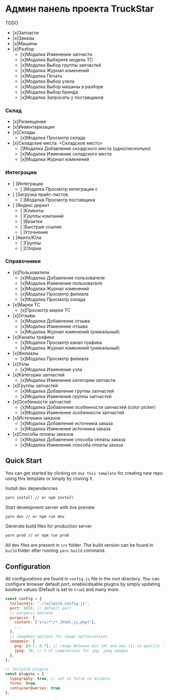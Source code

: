 # Админ панель проекта TruckStar

TODO
- [x]Запчасти
- [x]Заказы
- [x]Машины
- [x]Разбор
	- [x]Модалка Изменение запчасти
	- [x]Модалка Выберите модель ТС
	- [x]Модалка Выбор группы запчастей
	- [x]Модалка Журнал изменений
	- [x]Модалка Печать
  - [x]Модалка Выбор узела
  - [x]Модалка Выбор машины в разборе
  - [x]Модалка Выбор бренда
  - [x]Модалка Запросить у поставщиков

### Склад
- [x]Размещение
- [x]Инвентаризация
- [x]Склады
  - [x]Модалка Просмотр склада
- [x]Складские места: <Складское место>
  - []Модалка Добавление складского места (одно/несколько)
  - [x]Модалка Изменение складского места
  - [x]Модалка Журнал изменений

### Интеграции
- [ ]Интеграции
	- [ ]Модалка Просмотр интеграции с
- [ ]Загрузка прайс-листов
  - [ ]Модалка Просмотр поставщика
- [ ]Яндекс директ
  - [ ]Клиенты
  - [ ]Группы компаний
  - [ ]Визитки
  - [ ]Быстрые ссылки
  - [ ]Уточнения
- [ ]Авито/Юла
  - [ ]Группы
  - [ ]Сборки

### Справочники
- [x]Пользователи
	- [x]Модалка Добавление пользователя
	- [x]Модалка Изменение пользователя
	- [x]Модалка Журнал изменений
	- [x]Модалка Просмотр филиала
	- [x]Модалка Просмотр склада
- [x]Марки ТС
	- [x]Просмотр марки ТС
- [x]Отзывы
	- [x]Модалка Добавление отзыва
	- [x]Модалка Изменение отзыва
	- [x]Модалка Журнал изменений (уникальный)
- [x]Каналы трафика
	- [x]Модалка Просмотр канал трафика
	- [x]Модалка Журнал изменений (уникальный)
- [x]Филиалы
	- [x]Модалка Просмотр филиала
- [x]Узлы
	- [x]Модалка Изменение узла
- [x]Категории запчастей
	- [x]Модалка Изменение категории запчасти
- [x]Группы запчастей
	- [x]Модалка Добавление группы запчастей
  - [x]Модалка Изменение группы запчастей
- [x]Особенности запчастей
	- [x]Модалка Добавление особенности запчастей (color picker)
  - [x]Модалка Изменение особенности запчастей
- [x]Источники заказов
	- [x]Модалка Добавление источника заказа
  - [x]Модалка Изменение источника заказа
- [x]Способы оплаты заказов
	- [x]Модалка Добавление способа оплаты заказа
  - [x]Модалка Изменение способа оплаты заказа

	
## Quick Start

You can get started by clicking on `Use this template` for creating new repo using this template or simply by cloning it.

Install dev dependencies

```sh
yarn install // or npm install
```

Start development server with live preview

```sh
yarn dev // or npm run dev
```

Generate build files for production server

```sh
yarn prod // or npm run prod
```

All dev files are present in `src` folder. The build version can be found in `build` folder after running `yarn build` command.

## Configuration

All configurations are found in `config.js` file in the root directory. You can configure browser default port, enable/disable plugins by simply updating boolean values (Default is set to `true`) and many more.

```js
const config = {
  tailwindjs: "./tailwind.config.js",
  port: 9050, // default port
  // purgecss options
  purgecss: {
    content: ["src/**/*.{html,js,php}"],
    ...
  },
  // imagemin options for image optimizations
  imagemin: {
    png: [0.7, 0.7], // range between min (0) and max (1) as quality - 70% with current values for png images,
    jpeg: 70, // % of compression for jpg, jpeg images
  },
};

// tailwind plugins
const plugins = {
  typography: true, // set to false to disable
  forms: true,
  containerQueries: true,
};

```